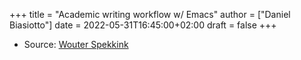 +++
title = "Academic writing workflow w/ Emacs"
author = ["Daniel Biasiotto"]
date = 2022-05-31T16:45:00+02:00
draft = false
+++

-   Source: [Wouter Spekkink](http://www.wouterspekkink.org/academia/writing/tool/doom-emacs/2021/02/27/writing-academic-papers-with-org-mode.html)
